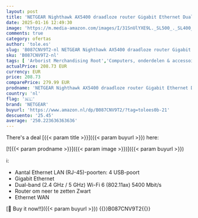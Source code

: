 ```yaml
---
layout: post
title: 'NETGEAR Nighthawk AX5400 draadloze router Gigabit Ethernet Dual-band  2.4 GHz / 5 GHz  Zwart'
date: 2025-01-16 12:49:30
image: 'https://m.media-amazon.com/images/I/31SnUlYXE9L._SL500_._SL400_.jpg'
comments: true
category: ofertas
author: 'tole.es'
slug: 'B087CNV9T2-nl NETGEAR Nighthawk AX5400 draadloze router Gigabit Ethernet...'
sku: 'B087CNV9T2-nl'
tags: [ 'Arborist Merchandising Root','Computers, onderdelen & accessoires','Elektronica','Netwerkapparaten','Routers','Self Service','Special Features Stores','be0c145d-645e-47ab-b638-53e8112e3d67_0','be0c145d-645e-47ab-b638-53e8112e3d67_5201','netgear','🇳🇱', ]
actualPrice: 208.73 EUR
currency: EUR
price: 208.73
comparePrice: 279.99 EUR
prodname: 'NETGEAR Nighthawk AX5400 draadloze router Gigabit Ethernet Dual-band  2.4 GHz / 5 GHz  Zwart'
country: 'nl'
flag: '🇳🇱'
brand: 'NETGEAR'
buyurl: 'https://www.amazon.nl/dp/B087CNV9T2/?tag=tolees0b-21'
descuento: '25.45'
average: '250.223636363636'
---
```


There's a deal [{{< param title >}}]({{< param buyurl >}})  here:

[![{{< param prodname >}}]({{< param image >}})]({{< param buyurl >}})

ℹ️:

- Aantal Ethernet LAN (RJ-45)-poorten: 4 USB-poort
- Gigabit Ethernet
- Dual-band (2.4 GHz / 5 GHz) Wi-Fi 6 (802.11ax) 5400 Mbit/s
- Router om neer te zetten Zwart
- Ethernet WAN

[🛒 Buy it now!!]({{< param buyurl >}})
{{<world>}}B087CNV9T2{{</world>}}
